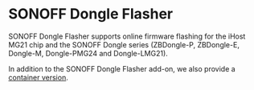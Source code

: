 # SONOFF Dongle Flasher

SONOFF Dongle Flasher supports online firmware flashing for the iHost MG21 chip and the SONOFF Dongle series (ZBDongle-P, ZBDongle-E, Dongle-M, Dongle-PMG24 and Dongle-LMG21).

In addition to the SONOFF Dongle Flasher add-on, we also provide a [container version](https://hub.docker.com/r/ewelink/sonoff-dongle-flasher).